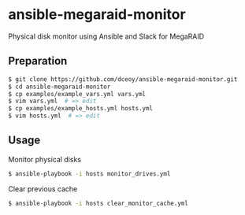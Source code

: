 ansible-megaraid-monitor
========================

Physical disk monitor using Ansible and Slack for MegaRAID

Preparation
-----------

```sh
$ git clone https://github.com/dceoy/ansible-megaraid-monitor.git
$ cd ansible-megaraid-monitor
$ cp examples/example_vars.yml vars.yml
$ vim vars.yml  # => edit
$ cp examples/example_hosts.yml hosts.yml
$ vim hosts.yml  # => edit
```

Usage
-----

Monitor physical disks

```sh
$ ansible-playbook -i hosts monitor_drives.yml
```

Clear previous cache

```sh
$ ansible-playbook -i hosts clear_monitor_cache.yml
```
